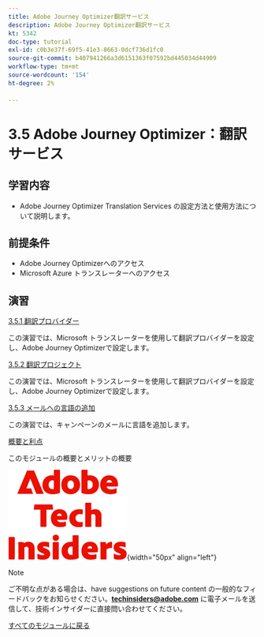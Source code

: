 ```yaml
---
title: Adobe Journey Optimizer翻訳サービス
description: Adobe Journey Optimizer翻訳サービス
kt: 5342
doc-type: tutorial
exl-id: c0b3e37f-69f5-41e3-8663-0dcf736d1fc0
source-git-commit: b407941266a3d6151363f07592bd445034d44909
workflow-type: tm+mt
source-wordcount: '154'
ht-degree: 2%

---
```


# 3.5 Adobe Journey Optimizer：翻訳サービス

## 学習内容

- Adobe Journey Optimizer Translation Services の設定方法と使用方法について説明します。

## 前提条件

- Adobe Journey Optimizerへのアクセス
- Microsoft Azure トランスレーターへのアクセス

## 演習

[3.5.1 翻訳プロバイダー](./ex1.md)

この演習では、Microsoft トランスレーターを使用して翻訳プロバイダーを設定し、Adobe Journey Optimizerで設定します。

[3.5.2 翻訳プロジェクト](./ex2.md)

この演習では、Microsoft トランスレーターを使用して翻訳プロバイダーを設定し、Adobe Journey Optimizerで設定します。

[3.5.3 メールへの言語の追加](./ex3.md)

この演習では、キャンペーンのメールに言語を追加します。

[概要と利点](./summary.md)

このモジュールの概要とメリットの概要

![ 技術インサイダー ](./../../../../assets/images/techinsiders.png){width="50px" align="left"}

>[!NOTE]
>
>ご不明な点がある場合は、have suggestions on future content の一般的なフィードバックをお知らせください。**techinsiders@adobe.com** に電子メールを送信して、技術インサイダーに直接問い合わせてください。

[すべてのモジュールに戻る](./../../../../overview.md)
